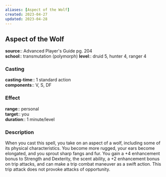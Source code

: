 ```yaml
---
aliases: [Aspect of the Wolf]
created: 2023-04-27
updated: 2023-04-28
---
```


## Aspect of the Wolf

**source**:: Advanced Player's Guide pg. 204  
**school**:: transmutation (polymorph)
**level**:: druid 5, hunter 4, ranger 4

### Casting

**casting-time**:: 1 standard action  
**components**:: V, S, DF

### Effect

**range**:: personal  
**target**:: you  
**duration**:: 1 minute/level

### Description

When you cast this spell, you take on an aspect of a wolf, including some of its physical characteristics. You become more rugged, your ears become elongated, and you sprout sharp fangs and fur. You gain a +4 enhancement bonus to Strength and Dexterity, the scent ability, a +2 enhancement bonus on trip attacks, and can make a trip combat maneuver as a swift action. This trip attack does not provoke attacks of opportunity.
